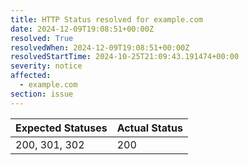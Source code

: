 ```yaml
---
title: HTTP Status resolved for example.com
date: 2024-12-09T19:08:51+00:00Z
resolved: True
resolvedWhen: 2024-12-09T19:08:51+00:00Z
resolvedStartTime: 2024-10-25T21:09:43.191474+00:00
severity: notice
affected:
  - example.com
section: issue
---
```


| Expected Statuses | Actual Status  |
|-------------------|----------------|
| 200, 301, 302 | 200 |
